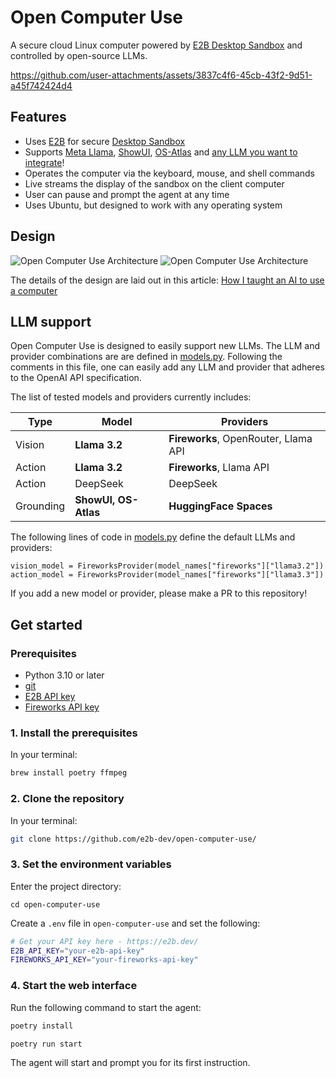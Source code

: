 # Open Computer Use

A secure cloud Linux computer powered by [E2B Desktop Sandbox](https://github.com/e2b-dev/desktop/) and controlled by open-source LLMs.

https://github.com/user-attachments/assets/3837c4f6-45cb-43f2-9d51-a45f742424d4

## Features

- Uses [E2B](https://e2b.dev) for secure [Desktop Sandbox](https://github.com/e2b-dev/desktop)
- Supports [Meta Llama](https://www.llama.com/), [ShowUI](https://github.com/showlab/ShowUI), [OS-Atlas](https://osatlas.github.io/) and [any LLM you want to integrate](#llm-support)!
- Operates the computer via the keyboard, mouse, and shell commands
- Live streams the display of the sandbox on the client computer
- User can pause and prompt the agent at any time
- Uses Ubuntu, but designed to work with any operating system

## Design

![Open Computer Use Architecture](./assets/architecture.png#gh-dark-mode-only)
![Open Computer Use Architecture](./assets/architecture-light.png#gh-light-mode-only)

The details of the design are laid out in this article: [How I taught an AI to use a computer](https://blog.jamesmurdza.com/how-i-taught-an-ai-to-use-a-computer)

## LLM support

Open Computer Use is designed to easily support new LLMs. The LLM and provider combinations are are defined in [models.py](/blob/master/os_computer_use/models.py). Following the comments in this file, one can easily add any LLM and provider that adheres to the OpenAI API specification.

The list of tested models and providers currently includes:

| **Type**       | **Model**      | **Providers**                        |
|-----------------|----------------|---------------------------------------|
| Vision      | **Llama 3.2**      | **Fireworks**, OpenRouter, Llama API     |
| Action      | **Llama 3.2**      | **Fireworks**, Llama API                 |
| Action      | DeepSeek           | DeepSeek                             |
| Grounding   | **ShowUI, OS-Atlas**       | **HuggingFace Spaces**                   |

The following lines of code in [models.py](/blob/master/os_computer_use/models.py) define the default LLMs and providers:

```
vision_model = FireworksProvider(model_names["fireworks"]["llama3.2"])
action_model = FireworksProvider(model_names["fireworks"]["llama3.3"])
```

If you add a new model or provider, please make a PR to this repository!

## Get started

### Prerequisites

- Python 3.10 or later
- [git](https://git-scm.com/)
- [E2B API key](https://e2b.dev/dashboard?tab=keys)
- [Fireworks API key](https://fireworks.ai/account/api-keys)

### 1. Install the prerequisites

In your terminal:

```sh
brew install poetry ffmpeg
```

### 2. Clone the repository

In your terminal:

```sh
git clone https://github.com/e2b-dev/open-computer-use/
```

### 3. Set the environment variables

Enter the project directory:

```
cd open-computer-use
```

Create a `.env` file in `open-computer-use` and set the following:

```sh
# Get your API key here - https://e2b.dev/
E2B_API_KEY="your-e2b-api-key"
FIREWORKS_API_KEY="your-fireworks-api-key"
```

### 4. Start the web interface

Run the following command to start the agent:

```sh
poetry install
```

```sh
poetry run start
```

The agent will start and prompt you for its first instruction.
